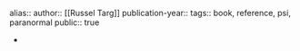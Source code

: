 alias::
author:: [[Russel Targ]] 
publication-year::
tags:: book, reference, psi, paranormal
public:: true

-